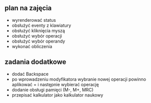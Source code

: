 ## plan na zajęcia
* wyrenderować status
* obsłużyć eventy z klawiatury
* obsłużyć kliknięcia myszą
* obsłużyć wybór operacji
* obsłużyć wybór operandy
* wykonać obliczenia

## zadania dodatkowe
* dodać Backspace
* po wprowadzeniu modyfikatora wybranie nowej operacji powinno aplikować = i następnie wybierać operację
* dodanie obsługi pamięci (M-, M+, MRC)
* przepisać kalkulator jako kalkulator naukowy
